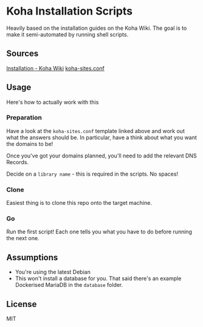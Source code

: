 # Koha Installation Scripts

Heavily based on the installation guides on the Koha Wiki.  The goal is to make it semi-automated by running shell scripts.

## Sources

[Installation - Koha Wiki](https://wiki.koha-community.org/wiki/Debian)
[koha-sites.conf](https://github.com/Koha-Community/Koha/blob/master/debian/templates/koha-sites.conf)

## Usage

Here's how to actually work with this

### Preparation

Have a look at the `koha-sites.conf` template linked above and work out what the answers should be.  In particular, have a think about what you want the domains to be!

Once you've got your domains planned, you'll need to add the relevant DNS Records.

Decide on a `library name` - this is required in the scripts.  No spaces!

### Clone

Easiest thing is to clone this repo onto the target machine.

### Go

Run the first script!  Each one tells you what you have to do before running the next one.

## Assumptions

* You're using the latest Debian
* This won't install a database for you. That said there's an example Dockerised MariaDB in the `database` folder.

## License

MIT
